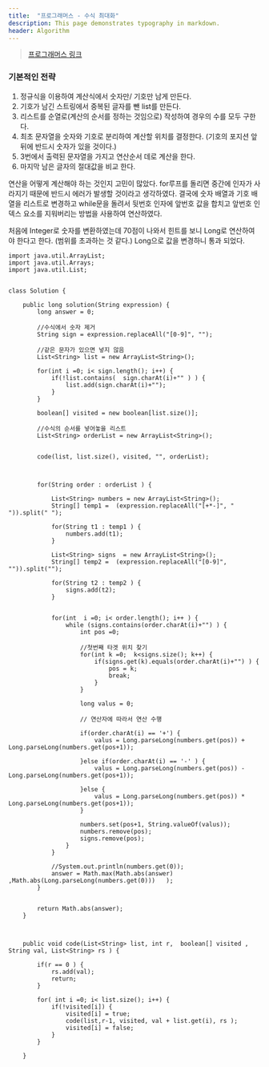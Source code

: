 ```yaml
---
title:  "프로그래머스 - 수식 최대화"
description: This page demonstrates typography in markdown.
header: Algorithm
---
```


> [프로그래머스 링크](https://programmers.co.kr/learn/courses/30/lessons/67257) 


### 기본적인 전략
1. 정규식을 이용하여 계산식에서 숫자만/ 기호만 남게 만든다.
2. 기호가 남긴 스트링에서 중복된 글자를 뺀 list를 만든다.
3. 리스트를 순열로(계산의 순서를 정하는 것임으로) 작성하여 경우의 수를 모두 구한다.
4. 최초 문자열을 숫자와 기호로 분리하여 계산할 위치를 결정한다. (기호의 포지션 앞뒤에 반드시 숫자가 있을 것이다.)
5. 3번에서 출력된 문자열을 가지고 연산순서 데로 계산을 한다.
6. 마지막 남은 글자의 절대값을 비교 한다.

연산을 어떻게 계산해야 하는 것인지 고민이 많았다. for루프를 돌리면 중간에 인자가 사라지기 때문에 반드시 에러가 발생할 것이라고 생각하였다. 결국에 숫자 배열과 기호 배열을 리스트로 변경하고 while문을 돌려서 뒷번호 인자에 앞번호 값을 합치고 앞번호 인덱스 요소를 지워버리는 방법을 사용하여 연산하였다.

처음에 Integer로 숫자를 변환하였는데 70점이 나와서 힌트를 보니 Long로 연산하여야 한다고 한다. (범위를 초과하는 것 같다.) Long으로 값을 변경하니 통과 되었다.

```
import java.util.ArrayList;
import java.util.Arrays;
import java.util.List;


class Solution {
	
    public long solution(String expression) {
        long answer = 0;
        
        //수식에서 숫자 제거
        String sign = expression.replaceAll("[0-9]", "");

        //같은 문자가 있으면 넣지 않음
        List<String> list = new ArrayList<String>();
        
        for(int i =0; i< sign.length(); i++) {
        	if(!list.contains(  sign.charAt(i)+"" ) ) {
        		list.add(sign.charAt(i)+"");
        	}
        }
        
        boolean[] visited = new boolean[list.size()];
        
        //수식의 순서를 넣어놓을 리스트
        List<String> orderList = new ArrayList<String>();
        
        
        code(list, list.size(), visited, "", orderList);

                
        
        for(String order : orderList ) {
                	
        	List<String> numbers = new ArrayList<String>();
        	String[] temp1 =  (expression.replaceAll("[+*-]", " ")).split(" ");
        	
        	for(String t1 : temp1 ) {
        		numbers.add(t1);
        	}
        	
        	List<String> signs  = new ArrayList<String>();      
        	String[] temp2 =  (expression.replaceAll("[0-9]", "")).split("");
        	
        	for(String t2 : temp2 ) {
        		signs.add(t2);
        	}
        	
        	        	
        	for(int  i =0; i< order.length(); i++ ) {
        		while (signs.contains(order.charAt(i)+"") ) {
        			int pos =0;
        			
        			//첫번째 타겟 위치 찾기
					for(int k =0;  k<signs.size(); k++) {						
						if(signs.get(k).equals(order.charAt(i)+"") ) {
							pos = k;
							break;
						}
					}
        			
					long valus = 0;
					
					// 연산자에 따라서 연산 수행
					
					if(order.charAt(i) == '+') {
						valus = Long.parseLong(numbers.get(pos)) +  Long.parseLong(numbers.get(pos+1)); 
						
					}else if(order.charAt(i) == '-' ) {
						valus = Long.parseLong(numbers.get(pos)) - Long.parseLong(numbers.get(pos+1)); 
						
					}else {
						valus = Long.parseLong(numbers.get(pos)) * Long.parseLong(numbers.get(pos+1)); 
					}					
					
					numbers.set(pos+1, String.valueOf(valus));  
					numbers.remove(pos);
					signs.remove(pos);
				}
        	}
    
        	//System.out.println(numbers.get(0));
        	answer = Math.max(Math.abs(answer) ,Math.abs(Long.parseLong(numbers.get(0)))   );
        }
        
        
        return Math.abs(answer);
    }
        
  
	
	public void code(List<String> list, int r,  boolean[] visited , String val, List<String> rs ) {
		
		if(r == 0 ) {
			rs.add(val);
			return;
		}
		
		for( int i =0; i< list.size(); i++) {
			if(!visited[i]) {
				visited[i] = true;
				code(list,r-1, visited, val + list.get(i), rs );
				visited[i] = false;				
			}
		}

	}
 
```
